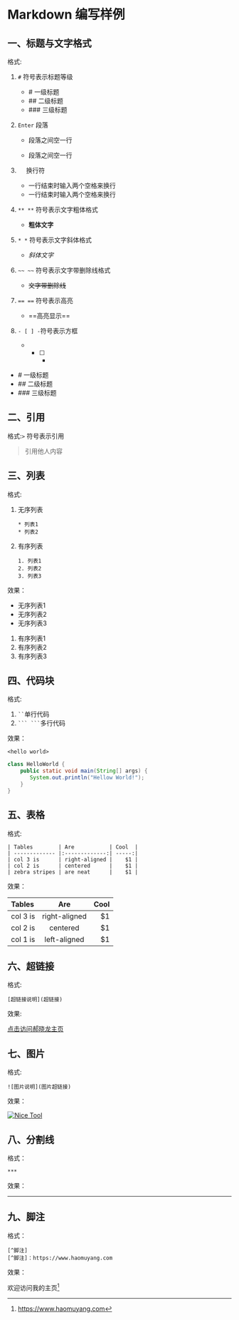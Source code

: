# Markdown 编写样例

## 一、标题与文字格式

格式:

1. `#` 符号表示标题等级  
    *  \#   一级标题  
    *  \##  二级标题  
    *  \### 三级标题  
    
2. `Enter` 段落  
    * 段落之间空一行  
    
    * 段落之间空一行  
    
3. `  ` 换行符  
    * 一行结束时输入两个空格来换行  
    * 一行结束时输入两个空格来换行  
    
4. `** **` 符号表示文字粗体格式  
    * **粗体文字**  
    
5. `* *` 符号表示文字斜体格式  
    * *斜体文字*  
    
6. `~~ ~~` 符号表示文字带删除线格式  
    * ~~文字带删除线~~  
    
7. `== ==` 符号表示高亮  
    * ==高亮显示==  
    
8. `- [ ] -`符号表示方框  
    * - [ ] -

*  \#   一级标题
*  \##  二级标题
*  \### 三级标题

## 二、引用

格式:`>` 符号表示引用

>引用他人内容

## 三、列表

格式:

1. 无序列表

   `* 列表1`  
   `* 列表2`
   
2. 有序列表

   `1. 列表1`  
   `2. 列表2`  
   `3. 列表3`  

效果：

* 无序列表1
* 无序列表2
* 无序列表3

1. 有序列表1 
2. 有序列表2 
3. 有序列表3 


## 四、代码块

格式:
1. ` `` `单行代码
2. ` ``` ``` `多行代码

效果：

`<hello world>`
```JAVA
class HelloWorld {
    public static void main(String[] args) {
       System.out.println("Hellow World!");
    }
}
```

## 五、表格

格式:
```
| Tables        | Are           | Cool  |
| ------------- |:-------------:| -----:|
| col 3 is      | right-aligned |    $1 |
| col 2 is      | centered      |    $1 |
| zebra stripes | are neat      |    $1 |
```

效果：

| Tables        | Are           | Cool  |
| :------------ |:-------------:| -----:|
| col 3 is      | right-aligned |    $1 |
| col 2 is      | centered      |    $1 |
| col 1 is      | left-aligned  |    $1 |

## 六、超链接

格式:

`[超链接说明](超链接)`

效果:
    
[点击访问郝晓龙主页](http://www.haoxiaolong.cn)

## 七、图片

格式:

`![图片说明](图片超链接)`

效果：

[![Nice Tool](https://vkceyugu.cdn.bspapp.com/VKCEYUGU-imgbed/8f959db3-8915-4a79-ac7c-079ab66edaf2.png)](https://imgbed.cn)

## 八、分割线

格式： 

`***`

效果：
***

## 九、脚注

格式： 

```
[^脚注]  
[^脚注]：https://www.haomuyang.com
```

效果：

欢迎访问我的主页[^1]

[^1]: https://www.haomuyang.com

